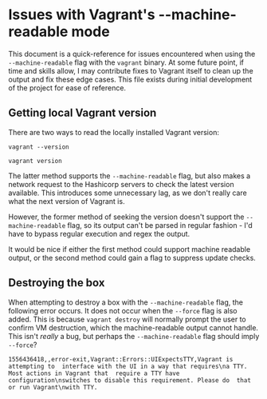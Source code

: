 # Issues with Vagrant's --machine-readable mode

This document is a quick-reference for issues encountered when using the
`--machine-readable` flag with the `vagrant` binary. At some future point,
if time and skills allow, I may contribute fixes to Vagrant itself to clean
up the output and fix these edge cases. This file exists during initial development
of the project for ease of reference.

## Getting local Vagrant version

There are two ways to read the locally installed Vagrant version:

`vagrant --version`

`vagrant version`

The latter method supports the `--machine-readable` flag, but also makes a network
request to the Hashicorp servers to check the latest version available. This
introduces some unnecessary lag, as we don't really care what the next version of
Vagrant is.

However, the former method of seeking the version doesn't support the 
`--machine-readable` flag, so its output can't be parsed in regular fashion - I'd
have to bypass regular execution and regex the output.

It would be nice if either the first method could support machine readable output,
or the second method could gain a flag to suppress update checks.

## Destroying the box

When attempting to destroy a box with the `--machine-readable` flag, the following
error occurs. It does not occur when the `--force` flag is also added. This is
because `vagrant destroy` will normally prompt the user to confirm VM destruction,
which the machine-readable output cannot handle. This isn't *really* a bug, but
perhaps the `--machine-readable` flag should imply `--force`?

`1556436418,,error-exit,Vagrant::Errors::UIExpectsTTY,Vagrant is attempting to 
interface with the UI in a way that requires\na TTY. Most actions in Vagrant that 
require a TTY have configuration\nswitches to disable this requirement. Please do 
that or run Vagrant\nwith TTY.`